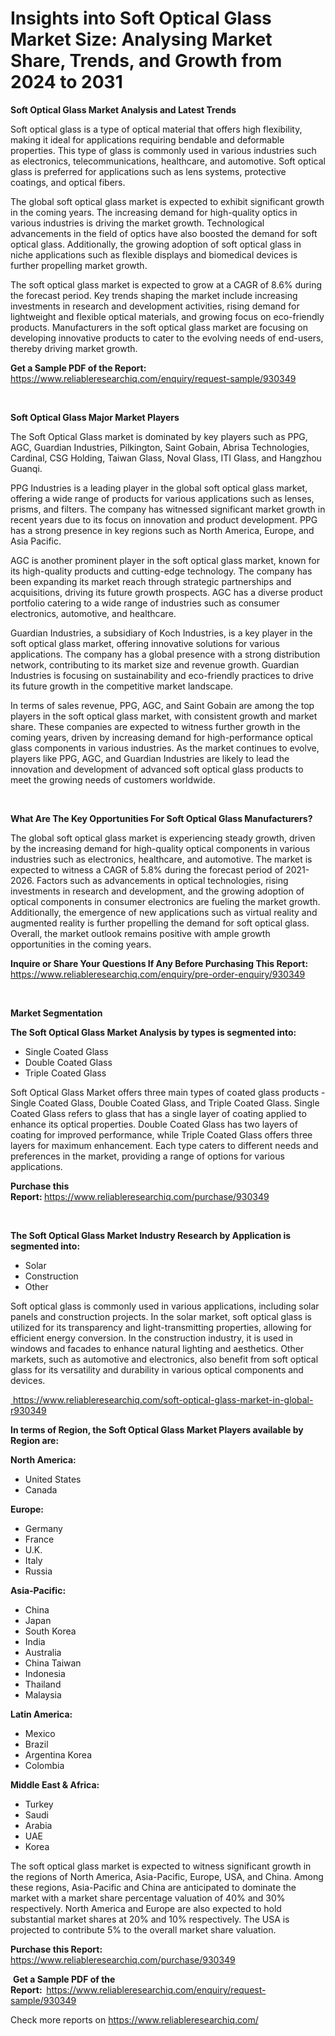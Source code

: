 <p><h1>Insights into Soft Optical Glass Market Size: Analysing Market Share, Trends, and Growth from 2024 to 2031</h1></p><p><strong>Soft Optical Glass Market Analysis and Latest Trends</strong></p>
<p><p>Soft optical glass is a type of optical material that offers high flexibility, making it ideal for applications requiring bendable and deformable properties. This type of glass is commonly used in various industries such as electronics, telecommunications, healthcare, and automotive. Soft optical glass is preferred for applications such as lens systems, protective coatings, and optical fibers.</p><p>The global soft optical glass market is expected to exhibit significant growth in the coming years. The increasing demand for high-quality optics in various industries is driving the market growth. Technological advancements in the field of optics have also boosted the demand for soft optical glass. Additionally, the growing adoption of soft optical glass in niche applications such as flexible displays and biomedical devices is further propelling market growth.</p><p>The soft optical glass market is expected to grow at a CAGR of 8.6% during the forecast period. Key trends shaping the market include increasing investments in research and development activities, rising demand for lightweight and flexible optical materials, and growing focus on eco-friendly products. Manufacturers in the soft optical glass market are focusing on developing innovative products to cater to the evolving needs of end-users, thereby driving market growth.</p></p>
<p><strong>Get a Sample PDF of the Report:&nbsp;</strong> <a href="https://www.reliableresearchiq.com/enquiry/request-sample/930349">https://www.reliableresearchiq.com/enquiry/request-sample/930349</a></p>
<p>&nbsp;</p>
<p><strong>Soft Optical Glass Major Market Players</strong></p>
<p><p>The Soft Optical Glass market is dominated by key players such as PPG, AGC, Guardian Industries, Pilkington, Saint Gobain, Abrisa Technologies, Cardinal, CSG Holding, Taiwan Glass, Noval Glass, ITI Glass, and Hangzhou Guanqi. </p><p>PPG Industries is a leading player in the global soft optical glass market, offering a wide range of products for various applications such as lenses, prisms, and filters. The company has witnessed significant market growth in recent years due to its focus on innovation and product development. PPG has a strong presence in key regions such as North America, Europe, and Asia Pacific.</p><p>AGC is another prominent player in the soft optical glass market, known for its high-quality products and cutting-edge technology. The company has been expanding its market reach through strategic partnerships and acquisitions, driving its future growth prospects. AGC has a diverse product portfolio catering to a wide range of industries such as consumer electronics, automotive, and healthcare.</p><p>Guardian Industries, a subsidiary of Koch Industries, is a key player in the soft optical glass market, offering innovative solutions for various applications. The company has a global presence with a strong distribution network, contributing to its market size and revenue growth. Guardian Industries is focusing on sustainability and eco-friendly practices to drive its future growth in the competitive market landscape.</p><p>In terms of sales revenue, PPG, AGC, and Saint Gobain are among the top players in the soft optical glass market, with consistent growth and market share. These companies are expected to witness further growth in the coming years, driven by increasing demand for high-performance optical glass components in various industries. As the market continues to evolve, players like PPG, AGC, and Guardian Industries are likely to lead the innovation and development of advanced soft optical glass products to meet the growing needs of customers worldwide.</p></p>
<p>&nbsp;</p>
<p><strong>What Are The Key Opportunities For Soft Optical Glass Manufacturers?</strong></p>
<p><p>The global soft optical glass market is experiencing steady growth, driven by the increasing demand for high-quality optical components in various industries such as electronics, healthcare, and automotive. The market is expected to witness a CAGR of 5.8% during the forecast period of 2021-2026. Factors such as advancements in optical technologies, rising investments in research and development, and the growing adoption of optical components in consumer electronics are fueling the market growth. Additionally, the emergence of new applications such as virtual reality and augmented reality is further propelling the demand for soft optical glass. Overall, the market outlook remains positive with ample growth opportunities in the coming years.</p></p>
<p><strong>Inquire or Share Your Questions If Any Before Purchasing This Report:</strong> <a href="https://www.reliableresearchiq.com/enquiry/pre-order-enquiry/930349">https://www.reliableresearchiq.com/enquiry/pre-order-enquiry/930349</a></p>
<p>&nbsp;</p>
<p><strong>Market Segmentation</strong></p>
<p><strong>The Soft Optical Glass Market Analysis by types is segmented into:</strong></p>
<p><ul><li>Single Coated Glass</li><li>Double Coated Glass</li><li>Triple Coated Glass</li></ul></p>
<p><p>Soft Optical Glass Market offers three main types of coated glass products - Single Coated Glass, Double Coated Glass, and Triple Coated Glass. Single Coated Glass refers to glass that has a single layer of coating applied to enhance its optical properties. Double Coated Glass has two layers of coating for improved performance, while Triple Coated Glass offers three layers for maximum enhancement. Each type caters to different needs and preferences in the market, providing a range of options for various applications.</p></p>
<p><strong>Purchase this Report:&nbsp;</strong><a href="https://www.reliableresearchiq.com/purchase/930349">https://www.reliableresearchiq.com/purchase/930349</a></p>
<p>&nbsp;</p>
<p><strong>The Soft Optical Glass Market Industry Research by Application is segmented into:</strong></p>
<p><ul><li>Solar</li><li>Construction</li><li>Other</li></ul></p>
<p><p>Soft optical glass is commonly used in various applications, including solar panels and construction projects. In the solar market, soft optical glass is utilized for its transparency and light-transmitting properties, allowing for efficient energy conversion. In the construction industry, it is used in windows and facades to enhance natural lighting and aesthetics. Other markets, such as automotive and electronics, also benefit from soft optical glass for its versatility and durability in various optical components and devices.</p></p>
<p><a href="https://www.reliableresearchiq.com/soft-optical-glass-market-in-global-r930349">&nbsp;https://www.reliableresearchiq.com/soft-optical-glass-market-in-global-r930349</a></p>
<p><strong>In terms of Region, the Soft Optical Glass Market Players available by Region are:</strong></p>
<p>
    <p> <strong> North America: </strong>
        <ul>
            <li>United States</li>
            <li>Canada</li>
        </ul>
        </p> 
    <p> <strong> Europe: </strong>
        <ul>
            <li>Germany</li>
            <li>France</li>
            <li>U.K.</li>
            <li>Italy</li>
            <li>Russia</li>
        </ul>
        </p> 
    <p> <strong> Asia-Pacific: </strong>
        <ul>
            <li>China</li>
            <li>Japan</li>
            <li>South Korea</li>
            <li>India</li>
            <li>Australia</li>
            <li>China Taiwan</li>
            <li>Indonesia</li>
            <li>Thailand</li>
            <li>Malaysia</li>
        </ul>
        </p> 
    <p> <strong> Latin America: </strong>
        <ul>
            <li>Mexico</li>
            <li>Brazil</li>
            <li>Argentina Korea</li>
            <li>Colombia</li>
        </ul>
        </p> 
    <p> <strong> Middle East & Africa: </strong>
        <ul>
            <li>Turkey</li>
            <li>Saudi</li>
            <li>Arabia</li>
            <li>UAE</li>
            <li>Korea</li>
        </ul>
    </p>
    </p>
<p><p>The soft optical glass market is expected to witness significant growth in the regions of North America, Asia-Pacific, Europe, USA, and China. Among these regions, Asia-Pacific and China are anticipated to dominate the market with a market share percentage valuation of 40% and 30% respectively. North America and Europe are also expected to hold substantial market shares at 20% and 10% respectively. The USA is projected to contribute 5% to the overall market share valuation.</p></p>
<p><strong>Purchase this Report: </strong><a href="https://www.reliableresearchiq.com/purchase/930349">https://www.reliableresearchiq.com/purchase/930349</a></p>
<p>&nbsp;<strong>Get a Sample PDF of the Report:&nbsp;&nbsp;</strong><a href="https://www.reliableresearchiq.com/enquiry/request-sample/930349">https://www.reliableresearchiq.com/enquiry/request-sample/930349</a></p>
<p><strong></strong></p>
<p>Check more reports on <a href="https://www.reliableresearchiq.com/">https://www.reliableresearchiq.com/</a></p>